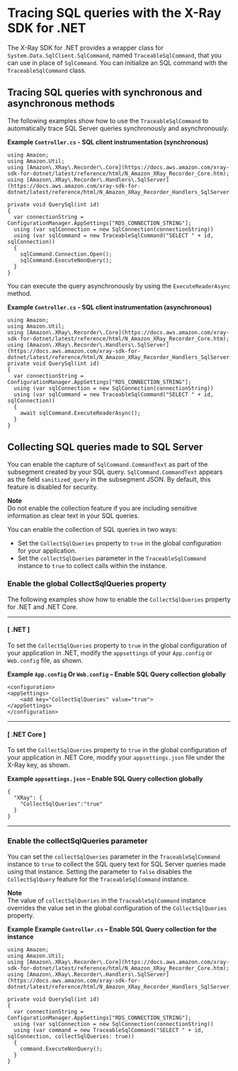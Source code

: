 # Tracing SQL queries with the X\-Ray SDK for \.NET<a name="xray-sdk-dotnet-sqlqueries"></a>

The X\-Ray SDK for \.NET provides a wrapper class for `System.Data.SqlClient.SqlCommand`, named `TraceableSqlCommand`, that you can use in place of `SqlCommand`\. You can initialize an SQL command with the `TraceableSqlCommand` class\.

## Tracing SQL queries with synchronous and asynchronous methods<a name="xray-sdk-dotnot-sqlqueries-trace"></a>

The following examples show how to use the `TraceableSqlCommand` to automatically trace SQL Server queries synchronously and asynchronously\.

**Example `Controller.cs` \- SQL client instrumentation \(synchronous\)**  

```
using Amazon;
using Amazon.Util;
using [Amazon\.XRay\.Recorder\.Core](https://docs.aws.amazon.com/xray-sdk-for-dotnet/latest/reference/html/N_Amazon_XRay_Recorder_Core.htm);
using [Amazon\.XRay\.Recorder\.Handlers\.SqlServer](https://docs.aws.amazon.com/xray-sdk-for-dotnet/latest/reference/html/N_Amazon_XRay_Recorder_Handlers_SqlServer.htm);

private void QuerySql(int id)
{
  var connectionString = ConfigurationManager.AppSettings["RDS_CONNECTION_STRING"];
  using (var sqlConnection = new SqlConnection(connectionString))
  using (var sqlCommand = new TraceableSqlCommand("SELECT " + id, sqlConnection))
  {
    sqlCommand.Connection.Open();
    sqlCommand.ExecuteNonQuery();
  }
}
```

You can execute the query asynchronously by using the `ExecuteReaderAsync` method\.

**Example `Controller.cs` \- SQL client instrumentation \(asynchronous\)**  

```
using Amazon;
using Amazon.Util;
using [Amazon\.XRay\.Recorder\.Core](https://docs.aws.amazon.com/xray-sdk-for-dotnet/latest/reference/html/N_Amazon_XRay_Recorder_Core.htm);
using [Amazon\.XRay\.Recorder\.Handlers\.SqlServer](https://docs.aws.amazon.com/xray-sdk-for-dotnet/latest/reference/html/N_Amazon_XRay_Recorder_Handlers_SqlServer.htm);
private void QuerySql(int id)
{
  var connectionString = ConfigurationManager.AppSettings["RDS_CONNECTION_STRING"];
  using (var sqlConnection = new SqlConnection(connectionString))
  using (var sqlCommand = new TraceableSqlCommand("SELECT " + id, sqlConnection))
  {
    await sqlCommand.ExecuteReaderAsync();
  }
}
```

## Collecting SQL queries made to SQL Server<a name="xray-sdk-dotnot-sqlqueries-collect"></a>

You can enable the capture of `SqlCommand.CommandText` as part of the subsegment created by your SQL query\. `SqlCommand.CommandText` appears as the field `sanitized_query` in the subsegment JSON\. By default, this feature is disabled for security\. 

**Note**  
Do not enable the collection feature if you are including sensitive information as clear text in your SQL queries\.

You can enable the collection of SQL queries in two ways: 
+ Set the `CollectSqlQueries` property to `true` in the global configuration for your application\.
+ Set the `collectSqlQueries` parameter in the `TraceableSqlCommand` instance to `true` to collect calls within the instance\.

### Enable the global CollectSqlQueries property<a name="xray-sdk-dotnot-sqlqueries-collect-global"></a>

The following examples show how to enable the `CollectSqlQueries` property for \.NET and \.NET Core\.

------
#### [ \.NET ]

To set the `CollectSqlQueries` property to `true` in the global configuration of your application in \.NET, modify the `appsettings` of your `App.config` or `Web.config` file, as shown\.

**Example `App.config` Or `Web.config` – Enable SQL Query collection globally**  

```
<configuration>
<appSettings>
    <add key="CollectSqlQueries" value="true">
</appSettings>
</configuration>
```

------
#### [ \.NET Core ]

To set the `CollectSqlQueries` property to `true` in the global configuration of your application in \.NET Core, modify your `appsettings.json` file under the X\-Ray key, as shown\.

**Example `appsettings.json` – Enable SQL Query collection globally**  

```
{
  "XRay": {
    "CollectSqlQueries":"true"
  }
}
```

------

### Enable the collectSqlQueries parameter<a name="xray-sdk-dotnot-sqlqueries-collect-instance"></a>

You can set the `collectSqlQueries` parameter in the `TraceableSqlCommand` instance to `true` to collect the SQL query text for SQL Server queries made using that instance\. Setting the parameter to `false` disables the `CollectSqlQuery` feature for the `TraceableSqlCommand` instance\. 

**Note**  
 The value of `collectSqlQueries` in the `TraceableSqlCommand` instance overrides the value set in the global configuration of the `CollectSqlQueries` property\.

**Example Example `Controller.cs` – Enable SQL Query collection for the instance**  

```
using Amazon;
using Amazon.Util;
using [Amazon\.XRay\.Recorder\.Core](https://docs.aws.amazon.com/xray-sdk-for-dotnet/latest/reference/html/N_Amazon_XRay_Recorder_Core.htm);
using [Amazon\.XRay\.Recorder\.Handlers\.SqlServer](https://docs.aws.amazon.com/xray-sdk-for-dotnet/latest/reference/html/N_Amazon_XRay_Recorder_Handlers_SqlServer.htm);

private void QuerySql(int id)
{
  var connectionString = ConfigurationManager.AppSettings["RDS_CONNECTION_STRING"];
  using (var sqlConnection = new SqlConnection(connectionString))
  using (var command = new TraceableSqlCommand("SELECT " + id, sqlConnection, collectSqlQueries: true))
  {
    command.ExecuteNonQuery();
  }
}
```